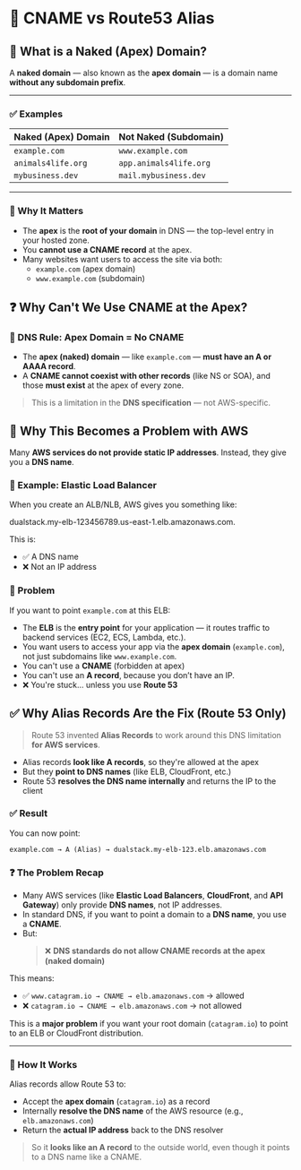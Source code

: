 # 🧾 CNAME vs Route53 Alias

## 🧾 What is a Naked (Apex) Domain?

A **naked domain** — also known as the **apex domain** — is a domain name **without any subdomain prefix**.

---

### ✅ Examples

| Naked (Apex) Domain    | Not Naked (Subdomain)      |
|------------------------|----------------------------|
| `example.com`          | `www.example.com`          |
| `animals4life.org`     | `app.animals4life.org`     |
| `mybusiness.dev`       | `mail.mybusiness.dev`      |

---

### 🧠 Why It Matters

- The **apex** is the **root of your domain** in DNS — the top-level entry in your hosted zone.
- You **cannot use a CNAME record** at the apex.
- Many websites want users to access the site via both:
  - `example.com` (apex domain)
  - `www.example.com` (subdomain)


## ❓ Why Can't We Use CNAME at the Apex?

### 🧠 DNS Rule: Apex Domain = No CNAME

- The **apex (naked) domain** — like `example.com` — **must have an A or AAAA record**.
- A **CNAME cannot coexist with other records** (like NS or SOA), and those **must exist** at the apex of every zone.

> This is a limitation in the **DNS specification** — not AWS-specific.


## 🧱 Why This Becomes a Problem with AWS

Many **AWS services do not provide static IP addresses**. Instead, they give you a **DNS name**.

### 🔧 Example: Elastic Load Balancer

When you create an ALB/NLB, AWS gives you something like:

dualstack.my-elb-123456789.us-east-1.elb.amazonaws.com.


This is:
- ✅ A DNS name
- ❌ Not an IP address

### 😬 Problem

If you want to point `example.com` at this ELB:
- The **ELB** is the **entry point** for your application — it routes traffic to backend services (EC2, ECS, Lambda, etc.).
- You want users to access your app via the **apex domain** (`example.com`), not just subdomains like `www.example.com`.
- You can't use a **CNAME** (forbidden at apex)
- You can't use an **A record**, because you don’t have an IP.
- ❌ You're stuck... unless you use **Route 53**


## ✅ Why Alias Records Are the Fix (Route 53 Only)

> Route 53 invented **Alias Records** to work around this DNS limitation **for AWS services**.

- Alias records **look like A records**, so they're allowed at the apex
- But they **point to DNS names** (like ELB, CloudFront, etc.)
- Route 53 **resolves the DNS name internally** and returns the IP to the client

### ✅ Result

You can now point:

```text
example.com → A (Alias) → dualstack.my-elb-123.elb.amazonaws.com
```

### ❓ The Problem Recap

- Many AWS services (like **Elastic Load Balancers**, **CloudFront**, and **API Gateway**) only provide **DNS names**, not IP addresses.
- In standard DNS, if you want to point a domain to a **DNS name**, you use a **CNAME**.
- But:
  > ❌ **DNS standards do not allow CNAME records at the apex (naked domain)**

This means:
- ✅ `www.catagram.io → CNAME → elb.amazonaws.com` → allowed
- ❌ `catagram.io → CNAME → elb.amazonaws.com` → not allowed

This is a **major problem** if you want your root domain (`catagram.io`) to point to an ELB or CloudFront distribution.

---

### 🧠 How It Works

Alias records allow Route 53 to:
- Accept the **apex domain** (`catagram.io`) as a record
- Internally **resolve the DNS name** of the AWS resource (e.g., `elb.amazonaws.com`)
- Return the **actual IP address** back to the DNS resolver

> So it **looks like an A record** to the outside world, even though it points to a DNS name like a CNAME.

